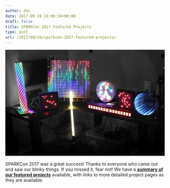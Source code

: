 ```yaml
---
author: dan
date: 2017-09-19 13:00:34+00:00
draft: false
title: SPARKCon 2017 Featured Projects
type: post
url: /2017/09/19/sparkcon-2017-featured-projects/
---
```


[![](/wp-content/uploads/2017/09/804724680_21825-1024x682.jpg)
](/sparkcon-2017)

SPARKCon 2017 was a great success! Thanks to everyone who came out and saw our blinky things. If you missed it, fear not! We have a **[summary of our featured projects](/sparkcon-2017)** available, with links to more detailed project pages as they are available.
